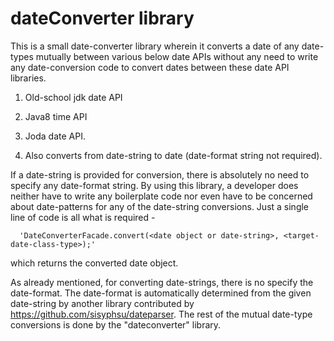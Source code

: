 # dateConverter library


This is a small date-converter library wherein it converts a date of any date-types mutually between various below date APIs without any need to write any date-conversion code to convert dates between these date API libraries. 

1. Old-school jdk date API

2. Java8 time API

3. Joda date API.

4. Also converts from date-string to date (date-format string not required).

If a date-string is provided for conversion, there is absolutely no need to specify any date-format string. By using this library, a developer does neither have to  write any boilerplate code nor even have to be concerned about date-patterns for any of the date-string conversions. Just a single line of code is all what is required - 

      'DateConverterFacade.convert(<date object or date-string>, <target-date-class-type>);'

which returns the converted date object.

As already mentioned, for converting date-strings, there is no specify the date-format. The date-format is automatically determined from the given date-string by another library contributed by https://github.com/sisyphsu/dateparser. The rest of the mutual date-type conversions is done by the "dateconverter" library.

